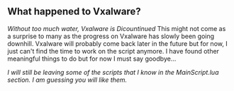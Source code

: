 **What happened to Vxalware?**
--------------------------------------------------------------------------
*Without too much water, Vxalware is Dicountinued*
This might not come as a surprise to many as the progress on Vxalware has slowly been going downhill.
Vxalware will probably come back later in the future but for now, I just can't find the time to work
on the script anymore. I have found other meaningful things to do but for now I must say goodbye...

*I will still be leaving some of the scripts that I know in the MainScript.lua section. I am guessing you will like them.*
